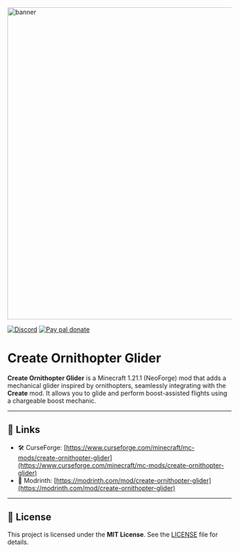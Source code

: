 <img width="1706" height="700" alt="banner" src="https://github.com/user-attachments/assets/039b97b3-1f5b-48e2-95e3-395785c5d199" />
<p><a href="https://discord.gg/RE6JVPMFpV" rel="nofollow"> <img src="https://cdn.modrinth.com/data/cached_images/88ded17ec723eff80f6785bbeda38e3c47584c48.png" alt="Discord"></a> <a href="https://www.paypal.com/donate/?business=YE3TNTVNFFKXL&amp;no_recurring=0&amp;item_name=By being a donor, you contribute to the creation of my Minecraft content.&amp;currency_code=BRL" rel="nofollow"><img src="https://cdn.modrinth.com/data/cached_images/ab71d7575902b145c54f6027017d09930124d1d7.png" alt="Pay pal donate" width="" height=""> </a></p>

# Create Ornithopter Glider

**Create Ornithopter Glider** is a Minecraft 1.21.1 (NeoForge) mod that adds a mechanical glider inspired by ornithopters, seamlessly integrating with the **Create** mod. It allows you to glide and perform boost-assisted flights using a chargeable boost mechanic.

---

## 🔗 Links

- 🛠️ CurseForge: [https://www.curseforge.com/minecraft/mc-mods/create-ornithopter-glider](https://www.curseforge.com/minecraft/mc-mods/create-ornithopter-glider)  
- 🚀 Modrinth: [https://modrinth.com/mod/create-ornithopter-glider](https://modrinth.com/mod/create-ornithopter-glider)

---

## 📜 License

This project is licensed under the **MIT License**. See the [LICENSE](LICENSE) file for details.

